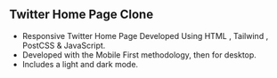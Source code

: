 ## Twitter Home Page Clone 

+ Responsive Twitter Home Page Developed Using HTML , Tailwind , PostCSS & JavaScript.
+ Developed with the Mobile First methodology, then for desktop.
+ Includes a light and dark mode.
